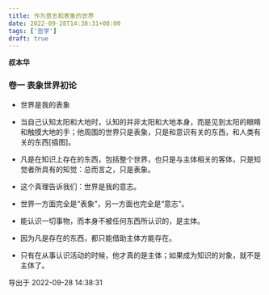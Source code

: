 ```yaml
---
title: 作为意志和表象的世界
date: 2022-09-28T14:38:31+08:00
tags: ['哲学']
draft: true
---
```


**叔本华**


### 卷一 表象世界初论

* 世界是我的表象

* 当自己认知太阳和大地时，认知的并非太阳和大地本身，而是见到太阳的眼睛和触摸大地的手；他周围的世界只是表象，只是和意识有关的东西，和人类有关的东西[插图]。

* 凡是在知识上存在的东西，包括整个世界，也只是与主体相关的客体，只是知觉者所具有的知觉：总而言之，只是表象。

* 这个真理告诉我们：世界是我的意志。

* 世界一方面完全是“表象”，另一方面也完全是“意志”。

* 能认识一切事物，而本身不被任何东西所认识的，是主体。

* 因为凡是存在的东西，都只能借助主体方能存在。

* 只有在从事认识活动的时候，他才真的是主体；如果成为知识的对象，就不是主体了。

导出于 2022-09-28 14:38:31


